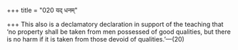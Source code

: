 +++
title = "020 यद् धनम्"

+++
This also is a declamatory declaration in support of the teaching that
‘no property shall be taken from men possessed of good qualities, but
there is no harm if it is taken from those devoid of qualities.’—(20)


